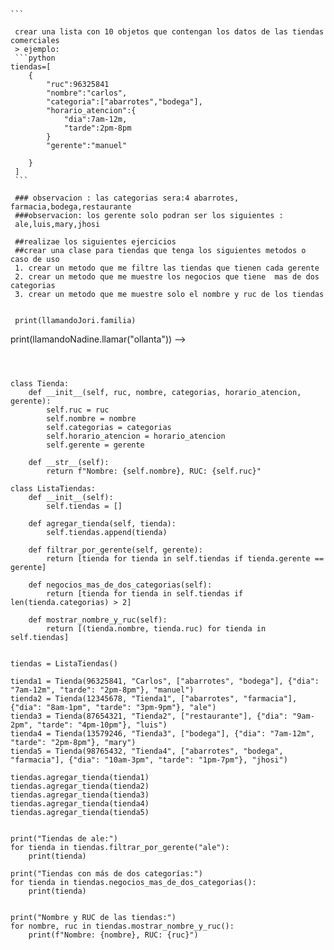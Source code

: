 <!-- # programacion orientado a objetos(POO)
### EN INGLES ES OBJECT ORIENT PROGRAMING (OOP)
es un paradigma de programacion
**PARADIGMA** - ES UN MODELO, PATRON O EJEMPLO QUE SE DEBE SEGUIR
POO es un modelo de como programar
**OBJETIVO** - es organizar el codigo de manera que se asemeje a como pensamos en la vida real
se basan en objetos 
y en POO un objeto es toda entidad que se pueda escribir atraves de
 **atributos** ylas **funciones**que se puede realizar la entidad

 # ATRIBUTOS DE CLASE  Y ATRIBUTOS DE INSTANCIA
 ## ejemplo de celular
 ```
class celular:
```

* atributo de tipo clase 
* que son iguales para todo los objetos
* que se creen
```
    modelo="smart phone"
```   
* atributos de instancia
* son atributos propios del objeto
* creamos una funcion inicializadora

    ```
    def _init_(self,marca,modelo,imei,nroCelular):
        self.marca=marca
        self.modelo=modelo
        self.imei=imei
        self.nroCelular=nroCelular
    ```    
* funcianalidades
```

    def llamr (self,destino):
        return f"llamando a {destino}"
```
* objeto celular jory
```
    llamandoJory=celular("poco","x5","963258745,"967812364") # instanciando mi clase - creadon
    mi objeto celular
    print(llamandoJory.marca)
    print(llamandoJory.familia)
    print(llamandoJory.llamar("china"))
  ```

* objeto celular nadine
    ```python
    lamandoNadine=celular("alcatel","basico","3698521,"996587424")
    print(llamandoNadine.marca)
    print(llamandoNadine.familia)
    print(llamandoNadine.llamra("ollanta")) -->
    ```
<!-- 

    <!-- tarea -->
     crear una lista con 10 objetos que contengan los datos de las tiendas comerciales
     > ejemplo:
     ```python
    tiendas=[
        {
            "ruc":96325841
            "nombre":"carlos",
            "categoria":["abarrotes","bodega"],
            "horario_atencion":{
                "dia":7am-12m,
                "tarde":2pm-8pm
            }
            "gerente":"manuel"

        }
     ]
     ```

     ### observacion : las categorias sera:4 abarrotes, farmacia,bodega,restaurante
     ###observacion: los gerente solo podran ser los siguientes :
     ale,luis,mary,jhosi

     ##realizae los siguientes ejercicios
     ##crear una clase para tiendas que tenga los siguientes metodos o caso de uso
     1. crear un metodo que me filtre las tiendas que tienen cada gerente
     2. crear un metodo que me muestre los negocios que tiene  mas de dos categorias
     3. crear un metodo que me muestre solo el nombre y ruc de los tiendas


     print(llamandoJori.familia)
print(llamandoNadine.llamar("ollanta")) -->
```



class Tienda:
    def __init__(self, ruc, nombre, categorias, horario_atencion, gerente):
        self.ruc = ruc
        self.nombre = nombre
        self.categorias = categorias
        self.horario_atencion = horario_atencion
        self.gerente = gerente

    def __str__(self):
        return f"Nombre: {self.nombre}, RUC: {self.ruc}"

class ListaTiendas:
    def __init__(self):
        self.tiendas = []

    def agregar_tienda(self, tienda):
        self.tiendas.append(tienda)

    def filtrar_por_gerente(self, gerente):
        return [tienda for tienda in self.tiendas if tienda.gerente == gerente]

    def negocios_mas_de_dos_categorias(self):
        return [tienda for tienda in self.tiendas if len(tienda.categorias) > 2]

    def mostrar_nombre_y_ruc(self):
        return [(tienda.nombre, tienda.ruc) for tienda in self.tiendas]


tiendas = ListaTiendas()

tienda1 = Tienda(96325841, "Carlos", ["abarrotes", "bodega"], {"dia": "7am-12m", "tarde": "2pm-8pm"}, "manuel")
tienda2 = Tienda(12345678, "Tienda1", ["abarrotes", "farmacia"], {"dia": "8am-1pm", "tarde": "3pm-9pm"}, "ale")
tienda3 = Tienda(87654321, "Tienda2", ["restaurante"], {"dia": "9am-2pm", "tarde": "4pm-10pm"}, "luis")
tienda4 = Tienda(13579246, "Tienda3", ["bodega"], {"dia": "7am-12m", "tarde": "2pm-8pm"}, "mary")
tienda5 = Tienda(98765432, "Tienda4", ["abarrotes", "bodega", "farmacia"], {"dia": "10am-3pm", "tarde": "1pm-7pm"}, "jhosi")

tiendas.agregar_tienda(tienda1)
tiendas.agregar_tienda(tienda2)
tiendas.agregar_tienda(tienda3)
tiendas.agregar_tienda(tienda4)
tiendas.agregar_tienda(tienda5)


print("Tiendas de ale:")
for tienda in tiendas.filtrar_por_gerente("ale"):
    print(tienda)

print("Tiendas con más de dos categorías:")
for tienda in tiendas.negocios_mas_de_dos_categorias():
    print(tienda)


print("Nombre y RUC de las tiendas:")
for nombre, ruc in tiendas.mostrar_nombre_y_ruc():
    print(f"Nombre: {nombre}, RUC: {ruc}")








